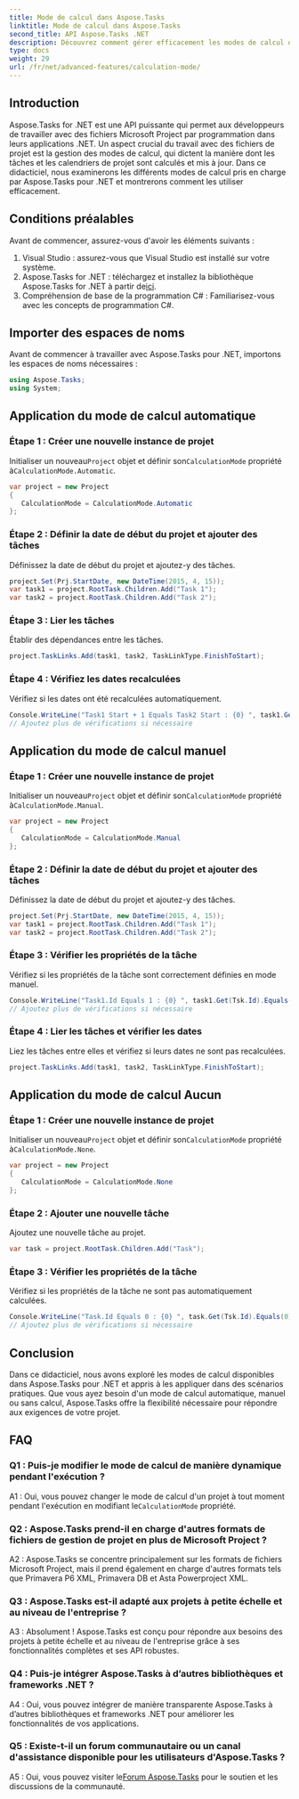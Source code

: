 ```yaml
---
title: Mode de calcul dans Aspose.Tasks
linktitle: Mode de calcul dans Aspose.Tasks
second_title: API Aspose.Tasks .NET
description: Découvrez comment gérer efficacement les modes de calcul dans Aspose.Tasks pour .NET afin de rationaliser la planification des projets et les dépendances des tâches.
type: docs
weight: 29
url: /fr/net/advanced-features/calculation-mode/
---
```

## Introduction

Aspose.Tasks for .NET est une API puissante qui permet aux développeurs de travailler avec des fichiers Microsoft Project par programmation dans leurs applications .NET. Un aspect crucial du travail avec des fichiers de projet est la gestion des modes de calcul, qui dictent la manière dont les tâches et les calendriers de projet sont calculés et mis à jour. Dans ce didacticiel, nous examinerons les différents modes de calcul pris en charge par Aspose.Tasks pour .NET et montrerons comment les utiliser efficacement.

## Conditions préalables

Avant de commencer, assurez-vous d'avoir les éléments suivants :

1. Visual Studio : assurez-vous que Visual Studio est installé sur votre système.
2.  Aspose.Tasks for .NET : téléchargez et installez la bibliothèque Aspose.Tasks for .NET à partir de[ici](https://releases.aspose.com/tasks/net/).
3. Compréhension de base de la programmation C# : Familiarisez-vous avec les concepts de programmation C#.

## Importer des espaces de noms

Avant de commencer à travailler avec Aspose.Tasks pour .NET, importons les espaces de noms nécessaires :

```csharp
using Aspose.Tasks;
using System;


```

## Application du mode de calcul automatique

### Étape 1 : Créer une nouvelle instance de projet

 Initialiser un nouveau`Project` objet et définir son`CalculationMode` propriété à`CalculationMode.Automatic`.

```csharp
var project = new Project
{
   CalculationMode = CalculationMode.Automatic
};
```

### Étape 2 : Définir la date de début du projet et ajouter des tâches

Définissez la date de début du projet et ajoutez-y des tâches.

```csharp
project.Set(Prj.StartDate, new DateTime(2015, 4, 15));
var task1 = project.RootTask.Children.Add("Task 1");
var task2 = project.RootTask.Children.Add("Task 2");
```

### Étape 3 : Lier les tâches

Établir des dépendances entre les tâches.

```csharp
project.TaskLinks.Add(task1, task2, TaskLinkType.FinishToStart);
```

### Étape 4 : Vérifiez les dates recalculées

Vérifiez si les dates ont été recalculées automatiquement.

```csharp
Console.WriteLine("Task1 Start + 1 Equals Task2 Start : {0} ", task1.Get(Tsk.Start).AddDays(1).Equals(task2.Get(Tsk.Start)));
// Ajoutez plus de vérifications si nécessaire
```

## Application du mode de calcul manuel

### Étape 1 : Créer une nouvelle instance de projet

 Initialiser un nouveau`Project` objet et définir son`CalculationMode` propriété à`CalculationMode.Manual`.

```csharp
var project = new Project
{
   CalculationMode = CalculationMode.Manual
};
```

### Étape 2 : Définir la date de début du projet et ajouter des tâches

Définissez la date de début du projet et ajoutez-y des tâches.

```csharp
project.Set(Prj.StartDate, new DateTime(2015, 4, 15));
var task1 = project.RootTask.Children.Add("Task 1");
var task2 = project.RootTask.Children.Add("Task 2");
```

### Étape 3 : Vérifier les propriétés de la tâche

Vérifiez si les propriétés de la tâche sont correctement définies en mode manuel.

```csharp
Console.WriteLine("Task1.Id Equals 1 : {0} ", task1.Get(Tsk.Id).Equals(1));
// Ajoutez plus de vérifications si nécessaire
```

### Étape 4 : Lier les tâches et vérifier les dates

Liez les tâches entre elles et vérifiez si leurs dates ne sont pas recalculées.

```csharp
project.TaskLinks.Add(task1, task2, TaskLinkType.FinishToStart);
```

## Application du mode de calcul Aucun

### Étape 1 : Créer une nouvelle instance de projet

 Initialiser un nouveau`Project` objet et définir son`CalculationMode` propriété à`CalculationMode.None`.

```csharp
var project = new Project
{
   CalculationMode = CalculationMode.None
};
```

### Étape 2 : Ajouter une nouvelle tâche

Ajoutez une nouvelle tâche au projet.

```csharp
var task = project.RootTask.Children.Add("Task");
```

### Étape 3 : Vérifier les propriétés de la tâche

Vérifiez si les propriétés de la tâche ne sont pas automatiquement calculées.

```csharp
Console.WriteLine("Task.Id Equals 0 : {0} ", task.Get(Tsk.Id).Equals(0));
// Ajoutez plus de vérifications si nécessaire
```

## Conclusion

Dans ce didacticiel, nous avons exploré les modes de calcul disponibles dans Aspose.Tasks pour .NET et appris à les appliquer dans des scénarios pratiques. Que vous ayez besoin d'un mode de calcul automatique, manuel ou sans calcul, Aspose.Tasks offre la flexibilité nécessaire pour répondre aux exigences de votre projet.

## FAQ

### Q1 : Puis-je modifier le mode de calcul de manière dynamique pendant l'exécution ?

A1 : Oui, vous pouvez changer le mode de calcul d'un projet à tout moment pendant l'exécution en modifiant le`CalculationMode` propriété.

### Q2 : Aspose.Tasks prend-il en charge d'autres formats de fichiers de gestion de projet en plus de Microsoft Project ?

A2 : Aspose.Tasks se concentre principalement sur les formats de fichiers Microsoft Project, mais il prend également en charge d'autres formats tels que Primavera P6 XML, Primavera DB et Asta Powerproject XML.

### Q3 : Aspose.Tasks est-il adapté aux projets à petite échelle et au niveau de l'entreprise ?

A3 : Absolument ! Aspose.Tasks est conçu pour répondre aux besoins des projets à petite échelle et au niveau de l'entreprise grâce à ses fonctionnalités complètes et ses API robustes.

### Q4 : Puis-je intégrer Aspose.Tasks à d’autres bibliothèques et frameworks .NET ?

A4 : Oui, vous pouvez intégrer de manière transparente Aspose.Tasks à d’autres bibliothèques et frameworks .NET pour améliorer les fonctionnalités de vos applications.

### Q5 : Existe-t-il un forum communautaire ou un canal d'assistance disponible pour les utilisateurs d'Aspose.Tasks ?

 A5 : Oui, vous pouvez visiter le[Forum Aspose.Tasks](https://forum.aspose.com/c/tasks/15) pour le soutien et les discussions de la communauté.